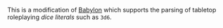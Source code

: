 This is a modification of [Babylon][] which supports the parsing of tabletop roleplaying *dice literals* such as `3d6`.

[Babylon]: https://github.com/babel/babylon "Babel Babylon"
